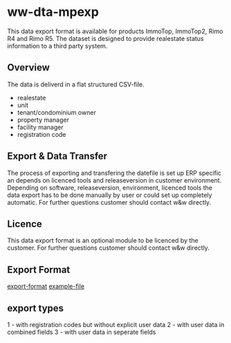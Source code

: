 # ww-dta-mpexp

This data export format is available for products ImmoTop, ImmoTop2, Rimo R4 and Rimo R5.
The dataset is designed to provide realestate status information to a third party system.

## Overview

The data is deliverd in a flat structured CSV-file.

- realestate
- unit
- tenant/condominium owner
- property manager
- facility manager
- registration code

## Export & Data Transfer

The process of exporting and transfering the datefile is set up ERP specific an depends on licenced tools and releaseversion in customer environment.
Depending on software, releaseversion, environment, licenced tools the data export has to be done manually by user or could set up completely automatic.
For further questions customer should contact w&w directly.

## Licence

This data export format is an optional module to be licenced by the customer.
For further questions customer should contact w&w directly.

## Export Format

[export-format](/export-format.md)
[example-file](/dta-mpexp.csv)

## export types

1 - with registration codes but without explicit user data
2 - with user data in combined fields
3 - with user data in seperate fields
